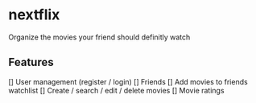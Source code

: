 # nextflix
Organize the movies your friend should definitly watch

## Features

[] User management (register / login)
[] Friends
[] Add movies to friends watchlist
[] Create / search / edit / delete movies
[] Movie ratings
